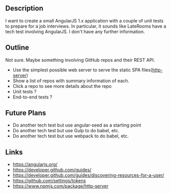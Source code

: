 
## Description

I want to create a small AngularJS 1.x application with a couple of unit tests to prepare for a job interviews.
In particular, it sounds like LateRooms have a tech test involving AngularJS. I don't have any further information.

## Outline

Not sure. Maybe something involving GitHub repos and their REST API.

* Use the simplest possible web server to serve the static SPA files([http-server](https://www.npmjs.com/package/http-server))
* Show a list of repos with summary information of each.
* Click a repo to see more details about the repo
* Unit tests ?
* End-to-end tests ?

## Future Plans

* Do another tech test but use angular-seed as a starting point
* Do another tech test but use Gulp to do babel, etc. 
* Do another tech test but use webpack to do babel, etc. 

## Links

* https://angularjs.org/
* https://developer.github.com/guides/
* https://developer.github.com/guides/discovering-resources-for-a-user/
* https://github.com/settings/tokens
* https://www.npmjs.com/package/http-server
